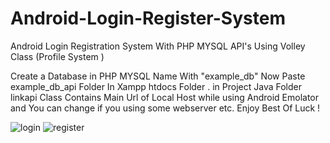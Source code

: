 # Android-Login-Register-System
Android Login Registration System With PHP MYSQL API's Using Volley Class (Profile System )

Create a Database in PHP MYSQL Name With "example_db"  Now Paste example_db_api Folder In Xampp htdocs Folder .
in Project Java Folder linkapi Class Contains Main Url of Local Host while using Android Emolator and You can change if you using some webserver etc.
Enjoy Best Of Luck !


![login](https://user-images.githubusercontent.com/55779590/157822607-1f3f3484-194c-4349-887b-ae7d602324ca.png)
![register](https://user-images.githubusercontent.com/55779590/157823249-aecdcfc0-235c-4dba-b106-046af111db92.png)
